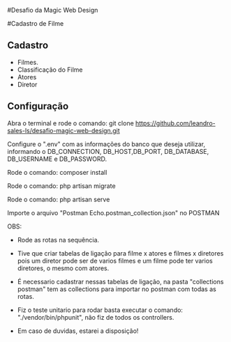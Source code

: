#Desafio da Magic Web Design

#Cadastro de Filme

## Cadastro

-   Filmes.
-   Classificação do Filme
-   Atores
-   Diretor

## Configuração

Abra o terminal e rode o comando: git clone https://github.com/leandro-sales-ls/desafio-magic-web-design.git

Configure o ".env" com as informações do banco que deseja utilizar, informando o DB_CONNECTION, DB_HOST,DB_PORT, DB_DATABASE, DB_USERNAME e DB_PASSWORD.

Rode o comando: composer install

Rode o comando: php artisan migrate

Rode o comando: php artisan serve

Importe o arquivo "Postman Echo.postman_collection.json" no POSTMAN

OBS:

-   Rode as rotas na sequência.
-   Tive que criar tabelas de ligação para filme x atores e filmes x diretores pois um diretor pode ser de varios filmes e um filme pode ter varios diretores, o mesmo com atores.
-   É necessario cadastrar nessas tabelas de ligação, na pasta "collections postman" tem as collections para importar no postman com todas as rotas.

-   Fiz o teste unitario para rodar basta executar o comando: "./vendor/bin/phpunit", não fiz de todos os controllers.

-   Em caso de duvidas, estarei a disposição!
